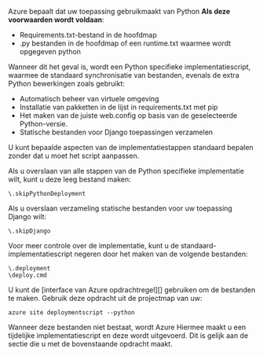 Azure bepaalt dat uw toepassing gebruikmaakt van Python **Als deze voorwaarden wordt voldaan**:

- Requirements.txt-bestand in de hoofdmap
- .py bestanden in de hoofdmap of een runtime.txt waarmee wordt opgegeven python

Wanneer dit het geval is, wordt een Python specifieke implementatiescript, waarmee de standaard synchronisatie van bestanden, evenals de extra Python bewerkingen zoals gebruikt:

- Automatisch beheer van virtuele omgeving
- Installatie van pakketten in de lijst in requirements.txt met pip
- Het maken van de juiste web.config op basis van de geselecteerde Python-versie.
- Statische bestanden voor Django toepassingen verzamelen

U kunt bepaalde aspecten van de implementatiestappen standaard bepalen zonder dat u moet het script aanpassen.

Als u overslaan van alle stappen van de Python specifieke implementatie wilt, kunt u deze leeg bestand maken:

    \.skipPythonDeployment

Als u overslaan verzameling statische bestanden voor uw toepassing Django wilt:

    \.skipDjango 

Voor meer controle over de implementatie, kunt u de standaard-implementatiescript negeren door het maken van de volgende bestanden:

    \.deployment
    \deploy.cmd

U kunt de [interface van Azure opdrachtregel][] gebruiken om de bestanden te maken.  Gebruik deze opdracht uit de projectmap van uw:

    azure site deploymentscript --python

Wanneer deze bestanden niet bestaat, wordt Azure Hiermee maakt u een tijdelijke implementatiescript en deze wordt uitgevoerd.  Dit is gelijk aan de sectie die u met de bovenstaande opdracht maakt.

[Azure opdrachtregel-interface]: http://azure.microsoft.com/downloads/
